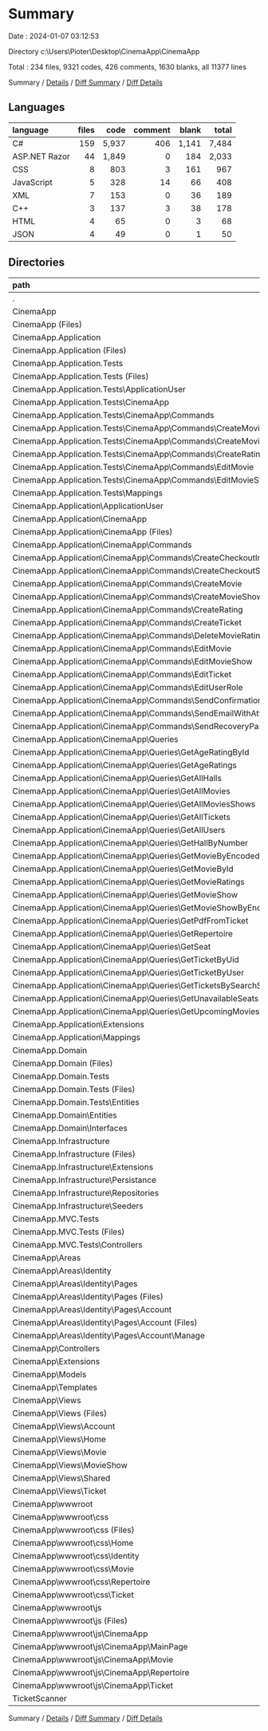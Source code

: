 # Summary

Date : 2024-01-07 03:12:53

Directory c:\\Users\\Pioter\\Desktop\\CinemaApp\\CinemaApp

Total : 234 files,  9321 codes, 426 comments, 1630 blanks, all 11377 lines

Summary / [Details](details.md) / [Diff Summary](diff.md) / [Diff Details](diff-details.md)

## Languages
| language | files | code | comment | blank | total |
| :--- | ---: | ---: | ---: | ---: | ---: |
| C# | 159 | 5,937 | 406 | 1,141 | 7,484 |
| ASP.NET Razor | 44 | 1,849 | 0 | 184 | 2,033 |
| CSS | 8 | 803 | 3 | 161 | 967 |
| JavaScript | 5 | 328 | 14 | 66 | 408 |
| XML | 7 | 153 | 0 | 36 | 189 |
| C++ | 3 | 137 | 3 | 38 | 178 |
| HTML | 4 | 65 | 0 | 3 | 68 |
| JSON | 4 | 49 | 0 | 1 | 50 |

## Directories
| path | files | code | comment | blank | total |
| :--- | ---: | ---: | ---: | ---: | ---: |
| . | 234 | 9,321 | 426 | 1,630 | 11,377 |
| CinemaApp | 87 | 4,621 | 280 | 744 | 5,645 |
| CinemaApp (Files) | 5 | 112 | 2 | 20 | 134 |
| CinemaApp.Application | 88 | 1,707 | 5 | 351 | 2,063 |
| CinemaApp.Application (Files) | 1 | 17 | 0 | 5 | 22 |
| CinemaApp.Application.Tests | 15 | 1,312 | 117 | 220 | 1,649 |
| CinemaApp.Application.Tests (Files) | 2 | 27 | 0 | 6 | 33 |
| CinemaApp.Application.Tests\\ApplicationUser | 2 | 75 | 12 | 15 | 102 |
| CinemaApp.Application.Tests\\CinemaApp | 10 | 957 | 84 | 162 | 1,203 |
| CinemaApp.Application.Tests\\CinemaApp\\Commands | 10 | 957 | 84 | 162 | 1,203 |
| CinemaApp.Application.Tests\\CinemaApp\\Commands\\CreateMovie | 2 | 182 | 18 | 31 | 231 |
| CinemaApp.Application.Tests\\CinemaApp\\Commands\\CreateMovieShow | 2 | 152 | 18 | 35 | 205 |
| CinemaApp.Application.Tests\\CinemaApp\\Commands\\CreateRating | 2 | 121 | 15 | 27 | 163 |
| CinemaApp.Application.Tests\\CinemaApp\\Commands\\EditMovie | 2 | 190 | 15 | 27 | 232 |
| CinemaApp.Application.Tests\\CinemaApp\\Commands\\EditMovieShow | 2 | 312 | 18 | 42 | 372 |
| CinemaApp.Application.Tests\\Mappings | 1 | 253 | 21 | 37 | 311 |
| CinemaApp.Application\\ApplicationUser | 2 | 45 | 0 | 11 | 56 |
| CinemaApp.Application\\CinemaApp | 83 | 1,513 | 5 | 312 | 1,830 |
| CinemaApp.Application\\CinemaApp (Files) | 8 | 123 | 0 | 10 | 133 |
| CinemaApp.Application\\CinemaApp\\Commands | 33 | 679 | 5 | 140 | 824 |
| CinemaApp.Application\\CinemaApp\\Commands\\CreateCheckoutInDatabase | 2 | 50 | 0 | 11 | 61 |
| CinemaApp.Application\\CinemaApp\\Commands\\CreateCheckoutSession | 2 | 41 | 0 | 8 | 49 |
| CinemaApp.Application\\CinemaApp\\Commands\\CreateMovie | 3 | 65 | 0 | 11 | 76 |
| CinemaApp.Application\\CinemaApp\\Commands\\CreateMovieShow | 3 | 68 | 0 | 11 | 79 |
| CinemaApp.Application\\CinemaApp\\Commands\\CreateRating | 3 | 61 | 0 | 14 | 75 |
| CinemaApp.Application\\CinemaApp\\Commands\\CreateTicket | 2 | 42 | 0 | 10 | 52 |
| CinemaApp.Application\\CinemaApp\\Commands\\DeleteMovieRating | 2 | 31 | 0 | 8 | 39 |
| CinemaApp.Application\\CinemaApp\\Commands\\EditMovie | 3 | 65 | 0 | 11 | 76 |
| CinemaApp.Application\\CinemaApp\\Commands\\EditMovieShow | 3 | 81 | 0 | 14 | 95 |
| CinemaApp.Application\\CinemaApp\\Commands\\EditTicket | 2 | 32 | 0 | 10 | 42 |
| CinemaApp.Application\\CinemaApp\\Commands\\EditUserRole | 2 | 35 | 5 | 9 | 49 |
| CinemaApp.Application\\CinemaApp\\Commands\\SendConfirmationEmail | 2 | 34 | 0 | 7 | 41 |
| CinemaApp.Application\\CinemaApp\\Commands\\SendEmailWithAttachement | 2 | 40 | 0 | 9 | 49 |
| CinemaApp.Application\\CinemaApp\\Commands\\SendRecoveryPasswordEmail | 2 | 34 | 0 | 7 | 41 |
| CinemaApp.Application\\CinemaApp\\Queries | 42 | 711 | 0 | 162 | 873 |
| CinemaApp.Application\\CinemaApp\\Queries\\GetAgeRatingById | 2 | 35 | 0 | 8 | 43 |
| CinemaApp.Application\\CinemaApp\\Queries\\GetAgeRatings | 2 | 29 | 0 | 8 | 37 |
| CinemaApp.Application\\CinemaApp\\Queries\\GetAllHalls | 2 | 30 | 0 | 6 | 36 |
| CinemaApp.Application\\CinemaApp\\Queries\\GetAllMovies | 2 | 29 | 0 | 7 | 36 |
| CinemaApp.Application\\CinemaApp\\Queries\\GetAllMoviesShows | 2 | 29 | 0 | 8 | 37 |
| CinemaApp.Application\\CinemaApp\\Queries\\GetAllTickets | 2 | 44 | 0 | 9 | 53 |
| CinemaApp.Application\\CinemaApp\\Queries\\GetAllUsers | 2 | 41 | 0 | 8 | 49 |
| CinemaApp.Application\\CinemaApp\\Queries\\GetHallByNumber | 2 | 34 | 0 | 7 | 41 |
| CinemaApp.Application\\CinemaApp\\Queries\\GetMovieByEncodedTitle | 2 | 34 | 0 | 8 | 42 |
| CinemaApp.Application\\CinemaApp\\Queries\\GetMovieById | 2 | 34 | 0 | 8 | 42 |
| CinemaApp.Application\\CinemaApp\\Queries\\GetMovieRatings | 2 | 30 | 0 | 8 | 38 |
| CinemaApp.Application\\CinemaApp\\Queries\\GetMovieShow | 2 | 32 | 0 | 7 | 39 |
| CinemaApp.Application\\CinemaApp\\Queries\\GetMovieShowByEncodedTitle | 2 | 36 | 0 | 8 | 44 |
| CinemaApp.Application\\CinemaApp\\Queries\\GetPdfFromTicket | 2 | 32 | 0 | 7 | 39 |
| CinemaApp.Application\\CinemaApp\\Queries\\GetRepertoire | 2 | 38 | 0 | 8 | 46 |
| CinemaApp.Application\\CinemaApp\\Queries\\GetSeat | 2 | 34 | 0 | 7 | 41 |
| CinemaApp.Application\\CinemaApp\\Queries\\GetTicketByUid | 2 | 34 | 0 | 9 | 43 |
| CinemaApp.Application\\CinemaApp\\Queries\\GetTicketByUser | 2 | 40 | 0 | 8 | 48 |
| CinemaApp.Application\\CinemaApp\\Queries\\GetTicketsBySearchString | 2 | 34 | 0 | 8 | 42 |
| CinemaApp.Application\\CinemaApp\\Queries\\GetUnavailableSeats | 2 | 33 | 0 | 7 | 40 |
| CinemaApp.Application\\CinemaApp\\Queries\\GetUpcomingMovies | 2 | 29 | 0 | 8 | 37 |
| CinemaApp.Application\\Extensions | 1 | 54 | 0 | 8 | 62 |
| CinemaApp.Application\\Mappings | 1 | 78 | 0 | 15 | 93 |
| CinemaApp.Domain | 23 | 351 | 0 | 45 | 396 |
| CinemaApp.Domain (Files) | 1 | 11 | 0 | 4 | 15 |
| CinemaApp.Domain.Tests | 2 | 73 | 12 | 18 | 103 |
| CinemaApp.Domain.Tests (Files) | 1 | 29 | 0 | 6 | 35 |
| CinemaApp.Domain.Tests\\Entities | 1 | 44 | 12 | 12 | 68 |
| CinemaApp.Domain\\Entities | 13 | 243 | 0 | 31 | 274 |
| CinemaApp.Domain\\Interfaces | 9 | 97 | 0 | 10 | 107 |
| CinemaApp.Infrastructure | 13 | 948 | 0 | 174 | 1,122 |
| CinemaApp.Infrastructure (Files) | 1 | 23 | 0 | 5 | 28 |
| CinemaApp.Infrastructure\\Extensions | 1 | 38 | 0 | 7 | 45 |
| CinemaApp.Infrastructure\\Persistance | 1 | 60 | 0 | 14 | 74 |
| CinemaApp.Infrastructure\\Repositories | 9 | 628 | 0 | 132 | 760 |
| CinemaApp.Infrastructure\\Seeders | 1 | 199 | 0 | 16 | 215 |
| CinemaApp.MVC.Tests | 3 | 172 | 9 | 40 | 221 |
| CinemaApp.MVC.Tests (Files) | 1 | 23 | 0 | 6 | 29 |
| CinemaApp.MVC.Tests\\Controllers | 2 | 149 | 9 | 34 | 192 |
| CinemaApp\\Areas | 27 | 1,074 | 257 | 202 | 1,533 |
| CinemaApp\\Areas\\Identity | 27 | 1,074 | 257 | 202 | 1,533 |
| CinemaApp\\Areas\\Identity\\Pages | 27 | 1,074 | 257 | 202 | 1,533 |
| CinemaApp\\Areas\\Identity\\Pages (Files) | 4 | 36 | 0 | 4 | 40 |
| CinemaApp\\Areas\\Identity\\Pages\\Account | 23 | 1,038 | 257 | 198 | 1,493 |
| CinemaApp\\Areas\\Identity\\Pages\\Account (Files) | 9 | 409 | 89 | 75 | 573 |
| CinemaApp\\Areas\\Identity\\Pages\\Account\\Manage | 14 | 629 | 168 | 123 | 920 |
| CinemaApp\\Controllers | 5 | 652 | 4 | 135 | 791 |
| CinemaApp\\Extensions | 1 | 15 | 0 | 2 | 17 |
| CinemaApp\\Models | 2 | 21 | 0 | 3 | 24 |
| CinemaApp\\Templates | 4 | 65 | 0 | 3 | 68 |
| CinemaApp\\Views | 31 | 1,589 | 2 | 161 | 1,752 |
| CinemaApp\\Views (Files) | 2 | 6 | 0 | 2 | 8 |
| CinemaApp\\Views\\Account | 5 | 160 | 0 | 15 | 175 |
| CinemaApp\\Views\\Home | 2 | 47 | 0 | 3 | 50 |
| CinemaApp\\Views\\Movie | 6 | 447 | 0 | 37 | 484 |
| CinemaApp\\Views\\MovieShow | 6 | 436 | 0 | 52 | 488 |
| CinemaApp\\Views\\Shared | 6 | 193 | 2 | 23 | 218 |
| CinemaApp\\Views\\Ticket | 4 | 300 | 0 | 29 | 329 |
| CinemaApp\\wwwroot | 12 | 1,093 | 15 | 218 | 1,326 |
| CinemaApp\\wwwroot\\css | 7 | 765 | 1 | 152 | 918 |
| CinemaApp\\wwwroot\\css (Files) | 1 | 33 | 0 | 11 | 44 |
| CinemaApp\\wwwroot\\css\\Home | 1 | 166 | 1 | 32 | 199 |
| CinemaApp\\wwwroot\\css\\Identity | 1 | 123 | 0 | 21 | 144 |
| CinemaApp\\wwwroot\\css\\Movie | 1 | 92 | 0 | 21 | 113 |
| CinemaApp\\wwwroot\\css\\Repertoire | 1 | 231 | 0 | 43 | 274 |
| CinemaApp\\wwwroot\\css\\Ticket | 2 | 120 | 0 | 24 | 144 |
| CinemaApp\\wwwroot\\js | 5 | 328 | 14 | 66 | 408 |
| CinemaApp\\wwwroot\\js (Files) | 1 | 0 | 0 | 1 | 1 |
| CinemaApp\\wwwroot\\js\\CinemaApp | 4 | 328 | 14 | 65 | 407 |
| CinemaApp\\wwwroot\\js\\CinemaApp\\MainPage | 1 | 48 | 9 | 12 | 69 |
| CinemaApp\\wwwroot\\js\\CinemaApp\\Movie | 1 | 83 | 0 | 12 | 95 |
| CinemaApp\\wwwroot\\js\\CinemaApp\\Repertoire | 1 | 44 | 4 | 10 | 58 |
| CinemaApp\\wwwroot\\js\\CinemaApp\\Ticket | 1 | 153 | 1 | 31 | 185 |
| TicketScanner | 3 | 137 | 3 | 38 | 178 |

Summary / [Details](details.md) / [Diff Summary](diff.md) / [Diff Details](diff-details.md)